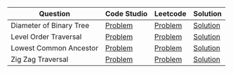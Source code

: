 | Question                | Code Studio                                                         | Leetcode                                                                          | Solution                              |
| ----------------------- | ------------------------------------------------------------------- | --------------------------------------------------------------------------------- | ------------------------------------- |
| Diameter of Binary Tree | [Problem](https://www.codingninjas.com/codestudio/problems/920552)  | [Problem](https://leetcode.com/problems/diameter-of-binary-tree)                  | [Solution](DiameterOfBinaryTree.java) |
| Level Order Traversal   | [Problem](https://www.codingninjas.com/codestudio/problems/796002)  | [Problem](https://leetcode.com/problems/binary-tree-level-order-traversal)        | [Solution](LevelOrderTraversal.java)  |
| Lowest Common Ancestor  | [Problem](https://www.codingninjas.com/codestudio/problems/920541)  | [Problem](https://leetcode.com/problems/lowest-common-ancestor-of-a-binary-tree)  | [Solution](LowestCommonAncestor.java) |
| Zig Zag Traversal       | [Problem](https://www.codingninjas.com/codestudio/problems/1062662) | [Problem](https://leetcode.com/problems/binary-tree-zigzag-level-order-traversal) | [Solution](ZigZagTraversal.java)      |
